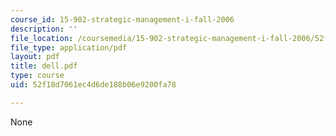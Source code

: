 ```yaml
---
course_id: 15-902-strategic-management-i-fall-2006
description: ''
file_location: /coursemedia/15-902-strategic-management-i-fall-2006/52f18d7061ec4d6de188b06e9200fa78_dell.pdf
file_type: application/pdf
layout: pdf
title: dell.pdf
type: course
uid: 52f18d7061ec4d6de188b06e9200fa78

---
```

None